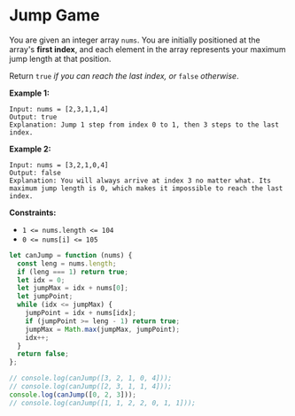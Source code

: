 # Jump Game

You are given an integer array `nums`. You are initially positioned at the array's **first index**, and each element in the array represents your maximum jump length at that position.

Return `true` *if you can reach the last index, or* `false` *otherwise*.

**Example 1:**

```
Input: nums = [2,3,1,1,4]
Output: true
Explanation: Jump 1 step from index 0 to 1, then 3 steps to the last index.

```

**Example 2:**

```
Input: nums = [3,2,1,0,4]
Output: false
Explanation: You will always arrive at index 3 no matter what. Its maximum jump length is 0, which makes it impossible to reach the last index.

```

**Constraints:**

- `1 <= nums.length <= 104`
- `0 <= nums[i] <= 105`

```jsx
let canJump = function (nums) {
  const leng = nums.length;
  if (leng === 1) return true;
  let idx = 0;
  let jumpMax = idx + nums[0];
  let jumpPoint;
  while (idx <= jumpMax) {
    jumpPoint = idx + nums[idx];
    if (jumpPoint >= leng - 1) return true;
    jumpMax = Math.max(jumpMax, jumpPoint);
    idx++;
  }
  return false;
};

// console.log(canJump([3, 2, 1, 0, 4]));
// console.log(canJump([2, 3, 1, 1, 4]));
console.log(canJump([0, 2, 3]));
// console.log(canJump([1, 1, 2, 2, 0, 1, 1]));
```
